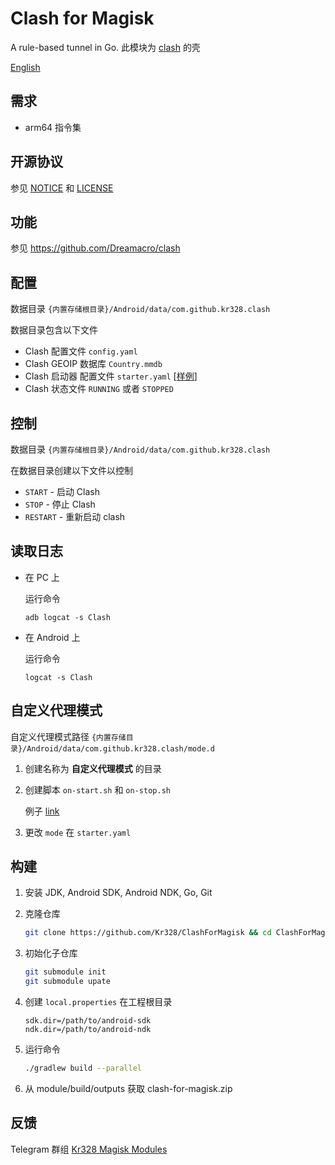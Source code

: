 # Clash for Magisk

A rule-based tunnel in Go. 此模块为 [clash](https://github.com/Dreamacro/clash) 的壳

[English](README.md)

## 需求

* arm64 指令集


## 开源协议

参见 [NOTICE](NOTICE) 和 [LICENSE](LICENSE)  


## 功能

参见 https://github.com/Dreamacro/clash



## 配置

数据目录 `{内置存储根目录}/Android/data/com.github.kr328.clash`

数据目录包含以下文件

* Clash 配置文件 `config.yaml`
* Clash GEOIP 数据库 `Country.mmdb`
* Clash 启动器 配置文件  `starter.yaml` \[[样例](https://github.com/Kr328/ClashForMagisk/blob/master/module/src/main/raw/magisk/core/starter.yaml)\]
* Clash 状态文件 `RUNNING` 或者 `STOPPED`



## 控制

数据目录  `{内置存储根目录}/Android/data/com.github.kr328.clash`

在数据目录创建以下文件以控制

* `START` - 启动 Clash
* `STOP` - 停止 Clash
* `RESTART` - 重新启动 clash 



## 读取日志

* 在 PC 上

  运行命令

  `adb logcat -s Clash`

* 在 Android 上

  运行命令

  `logcat -s Clash`



## 自定义代理模式

自定义代理模式路径 `{内置存储目录}/Android/data/com.github.kr328.clash/mode.d` 

1. 创建名称为 **自定义代理模式** 的目录

2. 创建脚本 `on-start.sh` 和 `on-stop.sh`

   例子 [link](module/src/main/raw/magisk/core/mode.d/)

3. 更改 `mode` 在 `starter.yaml` 




## 构建

1. 安装 JDK, Android SDK, Android NDK, Go, Git

2. 克隆仓库
   ```bash
   git clone https://github.com/Kr328/ClashForMagisk && cd ClashForMagisk
   ```

3. 初始化子仓库
   ```bash
   git submodule init
   git submodule upate
   ```

4. 创建 `local.properties` 在工程根目录  
   ```properties
   sdk.dir=/path/to/android-sdk
   ndk.dir=/path/to/android-ndk
   ```

5. 运行命令  
   ```bash
   ./gradlew build --parallel
   ```

6. 从 module/build/outputs 获取 clash-for-magisk.zip 

## 反馈

Telegram 群组 [Kr328 Magisk Modules](https://t.me/kr328_magisk_modules)

